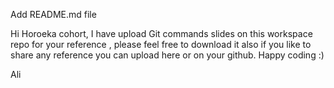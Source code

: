 Add README.md file

Hi Horoeka cohort, I have upload  Git commands slides on this workspace repo for your reference , please feel free to download it also if you like to share any reference you can upload here or on your github. Happy coding :)

Ali

